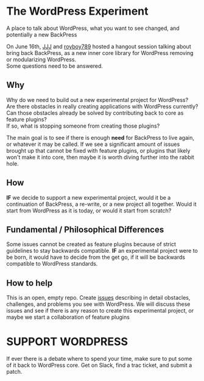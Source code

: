 # The WordPress Experiment
A place to talk about WordPress, what you want to see changed, and potentially a new BackPress
  
On June 16th, [JJJ](https://twitter.com/JJJ) and [royboy789](https://twitter.com/royboy789) hosted a hangout session talking about bring back BackPress, as a new inner core library for WordPress removing or modularizing WordPress.  
Some questions need to be answered.
  
## Why
Why do we need to build out a new experimental project for WordPress?  
Are there obstacles in really creating applications with WordPress currently?  
Can those obstacles already be solved by contributing back to core as feature plugins?  
If so, what is stopping someone from creating those plugins?
  
The main goal is to see if there is enough __need__ for BackPress to live again, or whatever it may be called. If we see a significant amount of issues brought up that cannot be fixed with feature plugins, or plugins that likely won't make it into core, then maybe it is worth diving further into the rabbit hole.

## How
__IF__ we decide to support a new experimental project, would it be a continuation of BackPress, a re-write, or a new project all together. Would it start from WordPress as it is today, or would it start from scratch?
  
## Fundamental / Philosophical Differences
Some issues cannot be created as feature plugins because of strict guidelines to stay backwards compatible. __IF__ an experimental project were to be born, it would have to decide from the get go, if it will be backwards compatible to WordPress standards.

## How to help
This is an open, empty repo. Create [issues](https://github.com/royboy789/the-wp-experiment/issues) describing in detail obstacles, challenges, and problems you see with WordPress. We will discuss these issues and see if there is any reason to create this experimental project, or maybe we start a collaboration of feature plugins 

# SUPPORT WORDPRESS 
If ever there is a debate where to spend your time, make sure to put some of it back to WordPress core. Get on Slack, find a trac ticket, and submit a patch. 
